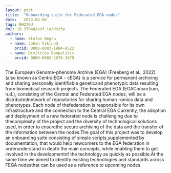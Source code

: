 ```yaml
---
layout: post
title:  "Onboarding suite for Federated EGA nodes"
date:   2023-04-06
tags: BH22EU
doi: 10.37044/osf.io/dsz3y
authors:
  - name: Stefan Negru
  - name: Johan Viklund
    orcid: 0000-0003-1984-8522
  - name: Dimitrios Bampalikis
    orcid: 0000-0002-2078-3079
---
```


The European Genome-phenome Archive (EGA) (Freeberg et al., 2022) (also known as CentralEGA - cEGA) is a service for permanent archiving and sharing personally identifiable geneticand phenotypic data resulting from biomedical research projects. The Federated EGA (EGAConsortium, n.d.), consisting of the Central and Federated EGA nodes, will be a distributednetwork of repositories for sharing human -omics data and phenotypes. Each node of thefederation is responsible for its own infrastructure and the connection to the Central EGA.Currently, the adoption and deployment of a new federated node is challenging due to thecomplexity of the project and the diversity of technological solutions used, in order to ensurethe secure archiving of the data and the transfer of the information between the nodes.The goal of this project was to develop an onboarding suite consisting of simple scripts,supplemented by documentation, that would help newcomers to the EGA federation in orderunderstand in depth the main concepts, while enabling them to get involved in the developmentof the technology as quickly as possible.At the same time we aimed to identify existing technologies and standards across FEGA nodesthat can be used as a reference to upcoming nodes.

